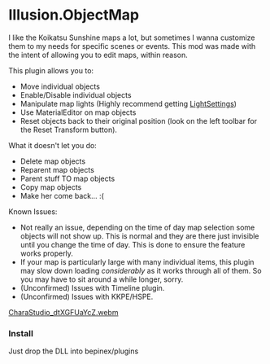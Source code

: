 # Illusion.ObjectMap

I like the Koikatsu Sunshine maps a lot, but sometimes I wanna customize them to my needs for specific scenes or events. This mod was made with the intent of allowing you to edit maps, within reason.

This plugin allows you to:
- Move individual objects
- Enable/Disable individual objects
- Manipulate map lights (Highly recommend getting [LightSettings](https://github.com/starstormhun/StarPlugins))
- Use MaterialEditor on map objects
- Reset objects back to their original position (look on the left toolbar for the Reset Transform button).

What it doesn't let you do:
- Delete map objects
- Reparent map objects
- Parent stuff TO map objects
- Copy map objects
- Make her come back... :(

Known Issues:
- Not really an issue, depending on the time of day map selection some objects will not show up. This is normal and they are there just invisible until you change the time of day. This is done to ensure the feature works properly.
- If your map is particularly large with many individual items, this plugin may slow down loading *considerably* as it works through all of them. So you may have to sit around a while longer, sorry.
- (Unconfirmed) Issues with Timeline plugin.
- (Unconfirmed) Issues with KKPE/HSPE.

[CharaStudio_dtXGFUaYcZ.webm](https://github.com/user-attachments/assets/3a32f57c-ada7-429e-bd91-b7debb4bc988)


### Install
Just drop the DLL into bepinex/plugins
